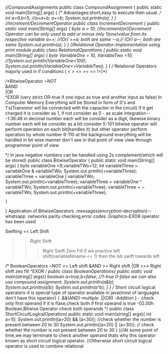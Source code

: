 //CompoundAssignments
public class CompoundAssignment {
    public static void main(String[] args) {
        /* Advantages:short,easy to execute then usual. */
        int a=9,b=5;
        //a=a+b;
        a+=b;
        System.out.println(a);
    }
}
//Increment/DecrementOperator
public class IncrementDecrement {
    public static void main(String[] args) {
        byte a = 10;
        //Increment(or)Decrement Operator can be only used to add or minus only 1(one)value from its respective variable
        a++; //(Or) ++a; both are same
        --a;// (Or) a--; both are same
        System.out.println(a);
    }
}
//Relational Operator-Implementation using print module
public class RelationalOperations {
    public static void main(String[] args) {
        byte VariableOne = 10, VariableTwo =10;
        //System.out.println(VariableOne<100);
        System.out.println(VariableOne<=VariableTwo);
    }
}
/* Relational Operators majorly used in if conditions ( < > <= >= == !=)*/

/*BitwiseOperator
~NOT  
&AND  
|OR   
^EXOR  (very strict OR-true if one input as true and another input as false)
In Computer Memory Everything will be Stored in form of 0's and 1's(Transistor will be connected with the capacitor in the circuit)
if it get charged it is consider as 1, if not consider as 0 - as scale integration---1:36:48
in decimal number each will be consider as a digit, likewise binary number each will be consider as a bit
consider 5-101 bitwise operator will perform operation on each bit(handles it) but other operator perform operation by whole number
         6-110 at the background everything will be handled in bit wise manner don't see in that point of view view through programmer point of view

*/
In java negative numbers can be handled using 2s complement(which will be stored)
public class BitwiseOperator {
    public static void main(String[] args) {
             byte variableOne =9,variableTWo=12;
             int variableThree = variableOne & variableTWo;
             System.out.println(+variableThree);
             variableThree = variableOne | variableTWo;
             System.out.println(+variableThree);
             variableThree = variableOne ^ variableTWo;
             System.out.println(+variableThree);
             variableThree =  ~ variableTWo;
             System.out.println(+variableThree);


    }
}
Application of BitwiseOperators
.messages(encryption-decryption)--whatsapp
.networks parity checking,error codes
.Graphics-EXOR operator has been used

Swifting
<< Left Shift
>> Right Shift
>>> Right Swift Zero Fill
if we practice left shift(variableNmame << 1) then the lsb swift towards left 

/*
BooleanOperators
~NOT   <<  Left shift
&AND   >>  Right shift
|OR    >>> Right shift zeo fill
^EXOR
 */
 public class BooleanOperations{
            public static void main(string[] args){
                boolean a=true,b=false; //1-true 0-false we can also use compound assignment.
                System.out.println(a&b);
                System.out.println(a|b);
                System.out.println(a^b);
            }
}
/* Short circuit logical operators-it is special type of operator available in java(most of languages don't have this operator)
{
.&&(AND)-multiple
.||(OR) -Addition
} - check only first operand if it is flase,check both if first operand is true -02.00h
Boolean,Bitwise Operator check both operands
*/
 public class ShortCircuitLogicalOperation{
            public static void main(string[] args){
                int a=10;
                System.out.println((a>20) && (a<30)); //check whether the number is present between 20 to 30
                System.out.println((a<20) || (a>30)); // check whether the number is  not present between 20 to 30
            }
}//At some point of time,we may terminate to check another operand thats why this operator known as short circuit logical operator.
//Otherwise short circuit logical operator is used to combine relational 
 
